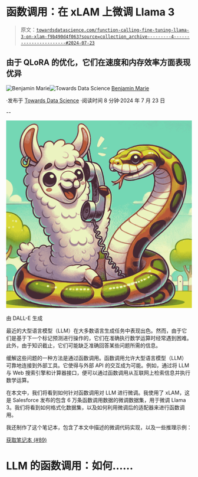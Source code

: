 # 函数调用：在 xLAM 上微调 Llama 3

> 原文：[`towardsdatascience.com/function-calling-fine-tuning-llama-3-on-xlam-f9b490d4f063?source=collection_archive---------4-----------------------#2024-07-23`](https://towardsdatascience.com/function-calling-fine-tuning-llama-3-on-xlam-f9b490d4f063?source=collection_archive---------4-----------------------#2024-07-23)

## 由于 QLoRA 的优化，它们在速度和内存效率方面表现优异

[](https://medium.com/@bnjmn_marie?source=post_page---byline--f9b490d4f063--------------------------------)![Benjamin Marie](https://medium.com/@bnjmn_marie?source=post_page---byline--f9b490d4f063--------------------------------)[](https://towardsdatascience.com/?source=post_page---byline--f9b490d4f063--------------------------------)![Towards Data Science](https://towardsdatascience.com/?source=post_page---byline--f9b490d4f063--------------------------------) [Benjamin Marie](https://medium.com/@bnjmn_marie?source=post_page---byline--f9b490d4f063--------------------------------)

·发布于 [Towards Data Science](https://towardsdatascience.com/?source=post_page---byline--f9b490d4f063--------------------------------) ·阅读时间 8 分钟·2024 年 7 月 23 日

--

![](img/bc60aa203270d46fd98b330d5e32fcf4.png)

由 DALL-E 生成

最近的大型语言模型（LLM）在大多数语言生成任务中表现出色。然而，由于它们是基于下一个标记预测进行操作的，它们在准确执行数学运算时经常遇到困难。此外，由于知识截止，它们可能缺乏准确回答某些问题所需的信息。

缓解这些问题的一种方法是通过函数调用。函数调用允许大型语言模型（LLM）可靠地连接到外部工具。它使得与外部 API 的交互成为可能。例如，通过将 LLM 与 Web 搜索引擎和计算器接口，便可以通过函数调用从互联网上检索信息并执行数学运算。

在本文中，我们将看到如何针对函数调用对 LLM 进行微调。我使用了 xLAM，这是 Salesforce 发布的包含 6 万条函数调用数据的微调数据集，用于微调 Llama 3。我们将看到如何格式化数据集，以及如何利用微调后的适配器来进行函数调用。

我还制作了这个笔记本，包含了本文中描述的微调代码实现，以及一些推理示例：

[获取笔记本 (#89)](https://kaitchup.substack.com/p/notebooks)

# LLM 的函数调用：如何……
